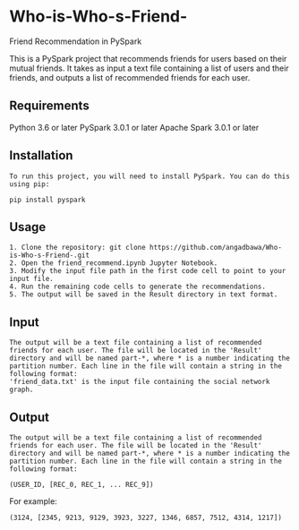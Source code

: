 # Who-is-Who-s-Friend-
 Friend Recommendation  in PySpark

This is a PySpark project that recommends friends for users based on their mutual friends. It takes as input a text file containing a list of users and their friends, and outputs a list of recommended friends for each user.

## Requirements

Python 3.6 or later
PySpark 3.0.1 or later
Apache Spark 3.0.1 or later

## Installation
```
To run this project, you will need to install PySpark. You can do this using pip:

pip install pyspark
```

## Usage
```
1. Clone the repository: git clone https://github.com/angadbawa/Who-is-Who-s-Friend-.git
2. Open the friend_recommend.ipynb Jupyter Notebook.
3. Modify the input file path in the first code cell to point to your input file.
4. Run the remaining code cells to generate the recommendations.
5. The output will be saved in the Result directory in text format.
```


## Input
```
The output will be a text file containing a list of recommended friends for each user. The file will be located in the 'Result'  directory and will be named part-*, where * is a number indicating the partition number. Each line in the file will contain a string in the following format:
'friend_data.txt' is the input file containing the social network graph.
```

## Output
```
The output will be a text file containing a list of recommended friends for each user. The file will be located in the 'Result'  directory and will be named part-*, where * is a number indicating the partition number. Each line in the file will contain a string in the following format:
``` 

```
(USER_ID, [REC_0, REC_1, ... REC_9])
```

For example:
```
(3124, [2345, 9213, 9129, 3923, 3227, 1346, 6857, 7512, 4314, 1217])
```

